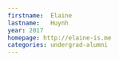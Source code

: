 ```yaml
---
firstname:  Elaine
lastname:   Huynh
year: 2017
homepage: http://elaine-is.me
categories: undergrad-alumni
---
```

